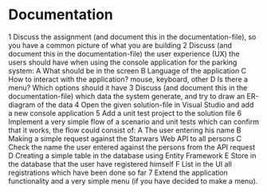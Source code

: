 # Documentation

1 Discuss the assignment (and document this in the documentation-file), so you have a common picture of what you are building
2 Discuss (and document this in the documentation-file) the user experience (UX) the users should have when using the console application for the parking system:
  A What should be in the screen
  B Language of the application
  C How to interact with the application? mouse, keyboard, other
  D Is there a menu? Which options should it have
3 Discuss (and document this in the documentation-file) which data the system generate, and try to draw an ER-diagram of the data
4 Open the given solution-file in Visual Studio and add a new console application
5 Add a unit test project to the solution file
6 Implement a very simple flow of a scenario and unit tests which can confirm that it works, the flow could consist of:
  A The user entering his name
  B Making a simple request against the Starwars Web API to all persons
  C Check the name the user entered against the persons from the API request
  D Creating a simple table in the database using Entity Framework
  E Store in the database that the user have registered himself
  F List in the UI all registrations which have been done so far
7 Extend the application functionality and a very simple menu (if you have decided to make a menu).

